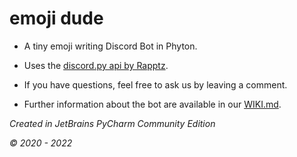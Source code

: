 # emoji dude

- A tiny emoji writing Discord Bot in Phyton.

- Uses the [discord.py api by Rapptz](https://github.com/Rapptz/discord.py).

- If you have questions, feel free to ask us by leaving a comment.

- Further information about the bot are available in our [WIKI.md](https://github.com/RealMuffinTime/emoji-dude/blob/master/WIKI.md).



*Created in JetBrains PyCharm Community Edition*

*© 2020 - 2022*
